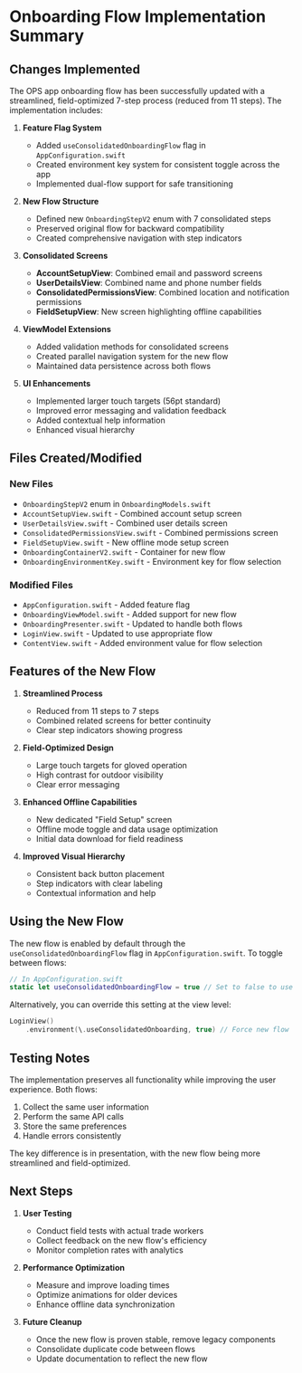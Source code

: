 # Onboarding Flow Implementation Summary

## Changes Implemented

The OPS app onboarding flow has been successfully updated with a streamlined, field-optimized 7-step process (reduced from 11 steps). The implementation includes:

1. **Feature Flag System**
   - Added `useConsolidatedOnboardingFlow` flag in `AppConfiguration.swift`
   - Created environment key system for consistent toggle across the app
   - Implemented dual-flow support for safe transitioning

2. **New Flow Structure**
   - Defined new `OnboardingStepV2` enum with 7 consolidated steps
   - Preserved original flow for backward compatibility
   - Created comprehensive navigation with step indicators

3. **Consolidated Screens**
   - **AccountSetupView**: Combined email and password screens
   - **UserDetailsView**: Combined name and phone number fields
   - **ConsolidatedPermissionsView**: Combined location and notification permissions
   - **FieldSetupView**: New screen highlighting offline capabilities

4. **ViewModel Extensions**
   - Added validation methods for consolidated screens
   - Created parallel navigation system for the new flow
   - Maintained data persistence across both flows

5. **UI Enhancements**
   - Implemented larger touch targets (56pt standard)
   - Improved error messaging and validation feedback
   - Added contextual help information
   - Enhanced visual hierarchy

## Files Created/Modified

### New Files
- `OnboardingStepV2` enum in `OnboardingModels.swift`
- `AccountSetupView.swift` - Combined account setup screen
- `UserDetailsView.swift` - Combined user details screen
- `ConsolidatedPermissionsView.swift` - Combined permissions screen
- `FieldSetupView.swift` - New offline mode setup screen
- `OnboardingContainerV2.swift` - Container for new flow
- `OnboardingEnvironmentKey.swift` - Environment key for flow selection

### Modified Files
- `AppConfiguration.swift` - Added feature flag
- `OnboardingViewModel.swift` - Added support for new flow
- `OnboardingPresenter.swift` - Updated to handle both flows
- `LoginView.swift` - Updated to use appropriate flow
- `ContentView.swift` - Added environment value for flow selection

## Features of the New Flow

1. **Streamlined Process**
   - Reduced from 11 steps to 7 steps
   - Combined related screens for better continuity
   - Clear step indicators showing progress

2. **Field-Optimized Design**
   - Large touch targets for gloved operation
   - High contrast for outdoor visibility
   - Clear error messaging

3. **Enhanced Offline Capabilities**
   - New dedicated "Field Setup" screen
   - Offline mode toggle and data usage optimization
   - Initial data download for field readiness

4. **Improved Visual Hierarchy**
   - Consistent back button placement
   - Step indicators with clear labeling
   - Contextual information and help

## Using the New Flow

The new flow is enabled by default through the `useConsolidatedOnboardingFlow` flag in `AppConfiguration.swift`. To toggle between flows:

```swift
// In AppConfiguration.swift
static let useConsolidatedOnboardingFlow = true // Set to false to use original flow
```

Alternatively, you can override this setting at the view level:

```swift
LoginView()
    .environment(\.useConsolidatedOnboarding, true) // Force new flow
```

## Testing Notes

The implementation preserves all functionality while improving the user experience. Both flows:

1. Collect the same user information
2. Perform the same API calls
3. Store the same preferences
4. Handle errors consistently

The key difference is in presentation, with the new flow being more streamlined and field-optimized.

## Next Steps

1. **User Testing**
   - Conduct field tests with actual trade workers
   - Collect feedback on the new flow's efficiency
   - Monitor completion rates with analytics

2. **Performance Optimization**
   - Measure and improve loading times
   - Optimize animations for older devices
   - Enhance offline data synchronization

3. **Future Cleanup**
   - Once the new flow is proven stable, remove legacy components
   - Consolidate duplicate code between flows
   - Update documentation to reflect the new flow